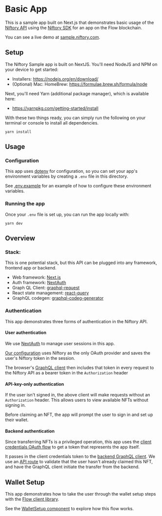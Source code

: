 # Basic App

This is a sample app built on Next.js that demonstrates basic usage of the [Niftory API](https://docs.niftory.com/home/v/api/) using the [Niftory SDK](https://www.npmjs.com/package/@niftory/sdk) for an app on the Flow blockchain.

You can see a live demo at [sample.niftory.com](https://sample.niftory.com).

## Setup

The Niftory Sample app is built on NextJS. You'll need NodeJS and NPM on your device to get started:

- Installers: https://nodejs.org/en/download/
- (Optional) Mac: HomeBrew: https://formulae.brew.sh/formula/node

Next, you'll need Yarn (additional package manager), which is available here:

- https://yarnpkg.com/getting-started/install

With these two things ready, you can simply run the following on your terminal or console to install all dependencies.

```
yarn install
```

## Usage

### Configuration

This app uses [dotenv](https://github.com/motdotla/dotenv) for configuration, so you can set your app's environment variables by creating a `.env` file in this directory.

See [.env.example](./.env.example) for an example of how to configure these environment variables.

### Running the app

Once your `.env` file is set up, you can run the app locally with:

```
yarn dev
```

## Overview

### Stack:

This is one potential stack, but this API can be plugged into any framework, frontend app or backend.

- Web framework: [Next.js](https://nextjs.org/)
- Auth framework: [NextAuth](https://next-auth.js.org/)
- Graph QL Client: [graphql-request](https://github.com/prisma-labs/graphql-request)
- React state management: [react-query](https://tanstack.com/query/v4)
- GraphQL codegen: [graphql-codeg-generator](https://www.graphql-code-generator.com/)

### Authentication

This app demonstrates three forms of authentication in the Niftory API.

#### User authentication

We use [NextAuth](https://next-auth.js.org/) to manage user sessions in this app.

[Our configuration](pages/api/auth/[...nextauth].ts) uses Niftory as the only OAuth provider and saves the user's Niftory token in the session.

The browser's [GraphQL client](components/GraphQLClientProvider.tsx) then includes that token in every request to the Niftory API as a bearer token in the `Authorization` header

#### API-key-only authentication

If the user isn't signed in, the above client will make requests without an `Authorization` header. This allows users to view available NFTs without signing in.

Before claiming an NFT, the app will prompt the user to sign in and set up their wallet.

#### Backend authentication

Since transferring NFTs is a privileged operation, this app uses the [client credentials OAuth flow](lib/oauth.ts) to get a token that represents the app itself.

It passes in the client credentials token to the [backend GraphQL client](lib/graphql/backendClient.ts). We use an [API route](pages/api/nft/[nftModelId]/transfer.ts) to validate that the user hasn't already claimed this NFT, and have the GraphQL client initiate the transfer from the backend.

## Wallet Setup

This app demonstrates how to take the user through the wallet setup steps with the [Flow client library](https://docs.onflow.org/fcl/).

See the [WalletSetup component](./lib/components/../../components/wallet/WalletSetup.tsx) to explore how this flow works.
